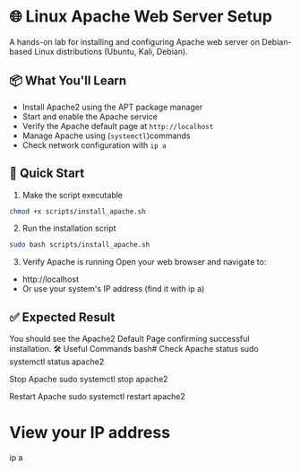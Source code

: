 # 🌐 Linux Apache Web Server Setup
A hands-on lab for installing and configuring Apache web server on Debian-based Linux distributions (Ubuntu, Kali, Debian).

## 📦 What You'll Learn
* Install Apache2 using the APT package manager
* Start and enable the Apache service
* Verify the Apache default page at `http://localhost`
* Manage Apache using (`systemctl`)commands 
* Check network configuration with `ip a`

## 🚀 Quick Start
1. Make the script executable
```bash
chmod +x scripts/install_apache.sh
```
2. Run the installation script
```bash
sudo bash scripts/install_apache.sh
```
3. Verify Apache is running
Open your web browser and navigate to:

 - http://localhost
 - Or use your system's IP address (find it with ip a)

## ✅ Expected Result
You should see the Apache2 Default Page confirming successful installation.
🛠️ Useful Commands
bash# Check Apache status
sudo systemctl status apache2

 Stop Apache
sudo systemctl stop apache2

 Restart Apache
sudo systemctl restart apache2

# View your IP address
ip a

